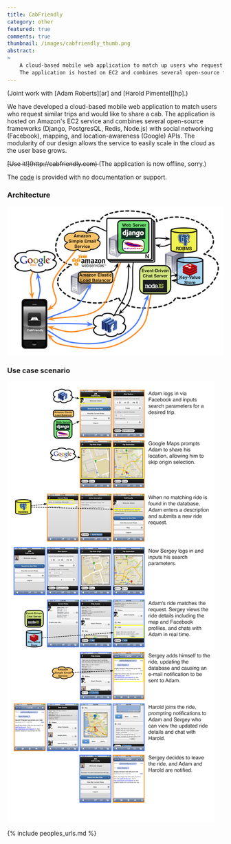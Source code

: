 ```yaml
---
title: CabFriendly
category: other
featured: true
comments: true
thumbnail: /images/cabfriendly_thumb.png
abstract:
>
    A cloud-based mobile web application to match up users who request similar trips and would like to share a cab.
    The application is hosted on EC2 and combines several open-source frameworks with social networking and location-awareness APIs.
---
```


(Joint work with [Adam Roberts][ar] and [Harold Pimentel][hp].)

We have developed a cloud-based mobile web application to match users who request similar trips and would like to share a cab.
The application is hosted on Amazon's EC2 service and combines several open-source frameworks (Django, PostgresQL, Redis, Node.js) with social networking (Facebook), mapping, and location-awareness (Google) APIs.
The modularity of our design allows the service to easily scale in the cloud as the user base grows.

<del markdown="1">
    [Use it!](http://cabfriendly.com)
</del>
(The application is now offline, sorry.)

The [code](https://github.com/sergeyk/cabfriendly) is provided with no documentation or support.

### Architecture

![Architecture of our application.](/images/cabfriendly/architecture.png)

### Use case scenario

![A use case scenario in screenshots of the app.](/images/cabfriendly/use_case.png)

{% include peoples_urls.md %}
